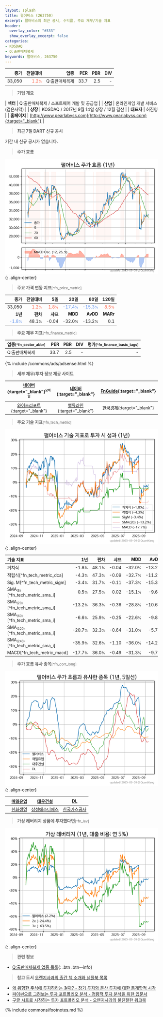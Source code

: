 ```yaml
---
layout: splash
title: 펄어비스 (263750)
excerpt: 펄어비스의 최근 공시, 수익률, 주요 재무/기술 지표
header:
  overlay_color: "#333"
  show_overlay_excerpt: false
categories:
- KOSDAQ
- Q:출판매체복제
keywords: 펄어비스, 263750
---
```


| **종가** | **전일대비** | **업종** | **PER** | **PBR** | **DIV** |
| -------: | -----------: | -------: | ------: | ------: | ------: |
| 33,050 | <span style="color: tomato">1.2<small>%</small></span> | Q:출판매체복제 | 33.7 | 2.5 | - |

<!-- more -->


> **기업 개요**<a id="company"></a>

| <span style="white-space:nowrap;">**섹터**</span> | Q:출판매체복제 / 소프트웨어 개발 및 공급업 |
| <span style="white-space:nowrap;">**산업**</span> | 온라인게임 개발 서비스(검은사막) |
| <span style="white-space:nowrap;">**상장**</span> | KOSDAQ / 2017년 9월 14일 상장 / 12월 결산 |
| <span style="white-space:nowrap;">**대표자**</span> | 허진영 |
| <span style="white-space:nowrap;">**홈페이지**</span> | [http://www.pearlabyss.com](http://www.pearlabyss.com){:target="_blank"} |


> **최근 7일 DART 신규 공시**<a id="dart"></a>

기간 내 신규 공시가 없습니다.


> **주가 흐름**<a id="price"></a>

![263750](/stock/images/263750.png){: .align-center}


> **주요 가격 변동 지표**<small>[^fn_price_metric]</small>

| **종가** | **전일대비** | **5일** | **20일** | **60일** | **120일** |
| -------: | -----------: | ------: | -------: | -------: | --------: |
| 33,050 | <span style="color: tomato">1.2<small>%</small></span> | <span style="color: tomato">1.8<small>%</small></span> | <span style="color: cornflowerblue">-17.4<small>%</small></span> | <span style="color: cornflowerblue">-15.3<small>%</small></span> | <span style="color: tomato">8.5<small>%</small></span> |
| **1년** | **편차** | **샤프** | **MDD** | **AvDD** | **MARr** |
| <span style="color: cornflowerblue">-1.8<small>%</small></span> | 48.1<small>%</small> | -0.04 | -32.0<small>%</small> | -13.2<small>%</small> | 0.1 |


> **주요 재무 지표**<small>[^fn_finance_metric]</small>

| **업종**<small>[^fn_sector_abbr]</small> | **PER** | **PBR** | **DIV** | **평가**<small>[^fn_finance_basic_tags]</small> |
| :--------------------------------------- | ------: | ------: | ------: | ----------------------------------------------: |
| Q:출판매체복제 | 33.7 | 2.5 | - | - |



{% include /commons/ads/adsense.html %}

> **세부 재무/투자 정보 제공 사이트**

| [네이버](https://m.stock.naver.com/domestic/stock/263750/finance/summary){:target="_blank"}<sup><small>모바일</small></sup> | [네이버](https://finance.naver.com/item/coinfo.naver?code=263750){:target="_blank"} | [FnGuide](https://comp.fnguide.com/SVO2/ASP/SVD_Invest.asp?gicode=A263750&MenuYn=Y){:target="_blank"} |
| :---: | :---: | :---: |
| [와이즈리포트](https://comp.wisereport.co.kr/company/c1040001.aspx?cmp_cd=263750){:target="_blank"} | [밸류라인](https://www.valueline.co.kr/finance/summary/263750){:target="_blank"} | [한국경제](https://markets.hankyung.com/stock/263750/financial-summary){:target="_blank"} |


> **주요 기술 지표**<small>[^fn_tech_metric]</small>


![263750](/stock/images/263750_tech.png){: .align-center}

| **기술 지표** | **1년** | **편차** | **샤프** | **MDD** | **AvDD** |
| :------------ | ------: | -----------: | -------: | ------: | -------: |
| 거치식 | -1.8<small>%</small> | 48.1<small>%</small> | -0.04 | -32.0<small>%</small> | -13.2<small>%</small> |
| 적립식[^fn_tech_metric_dca] | -4.3<small>%</small> | 47.3<small>%</small> | -0.09 | -32.7<small>%</small> | -11.2<small>%</small> |
| Sig. M[^fn_tech_metric_sigm] | -3.4<small>%</small> | 31.7<small>%</small> | -0.11 | -37.3<small>%</small> | -15.3<small>%</small> |
| SMA<small><sub>(5)</sub></small>[^fn_tech_metric_sma_i] | 0.5<small>%</small> | 27.5<small>%</small> | 0.02 | -15.1<small>%</small> | -9.6<small>%</small> |
| SMA<small><sub>(20)</sub></small>[^fn_tech_metric_sma_i] | -13.2<small>%</small> | 36.3<small>%</small> | -0.36 | -28.8<small>%</small> | -10.6<small>%</small> |
| SMA<small><sub>(60)</sub></small>[^fn_tech_metric_sma_i] | -6.6<small>%</small> | 25.9<small>%</small> | -0.25 | -22.6<small>%</small> | -9.8<small>%</small> |
| SMA<small><sub>(120)</sub></small>[^fn_tech_metric_sma_i] | -20.7<small>%</small> | 32.3<small>%</small> | -0.64 | -31.0<small>%</small> | -5.7<small>%</small> |
| SMA<small><sub>(240)</sub></small>[^fn_tech_metric_sma_i] | -35.9<small>%</small> | 32.6<small>%</small> | -1.10 | -36.0<small>%</small> | -14.2<small>%</small> |
| MACD[^fn_tech_metric_macd] | -17.7<small>%</small> | 36.0<small>%</small> | -0.49 | -31.3<small>%</small> | -9.7<small>%</small> |


> **주가 흐름 유사 종목**<a id="corr"></a><small>[^fn_corr_long]</small>

![263750](/stock/images/263750_corr.png){: .align-center}

|       | [매일유업](/267980/) | [대우건설](/047040/) | [DL](/000210/) |
| :---: | :------------------------------------: | :------------------------------------: | :------------------------------------: |
|       | [한화생명](/088350/) | [삼성에스디에스](/018260/) | [한국가스공사](/036460/) |


> **가상 레버리지 상품에 투자했다면**<a id="2x"></a><small>[^fn_lev]</small>

![263750](/stock/images/263750_2x.png){: .align-center}


> **관련 정보**

- [Q:출판매체복제 업종 목록](/stats/sector/kosdaq_업종_출판매체복제_종목/){: .btn .btn--info}

> **참고 도서** [오렌지사과의 출간 책 소개와 샘플북 목록](https://kongdori.tistory.com/691)

- [왜 위험한 주식에 투자하라는 걸까? - 장기 투자와 분산 투자에 대한 통계학적 시각](https://kongdori.tistory.com/421)
- [파이썬으로 그려보는 투자 포트폴리오 분석  - 정량적 투자 분석을 위한 입문서](https://kongdori.tistory.com/643)
- [구글 시트로 시작하는 투자 포트폴리오 분석 - 오렌지사과의 불친절한 워크북](https://kongdori.tistory.com/449)


{% include commons/footnotes.md %}